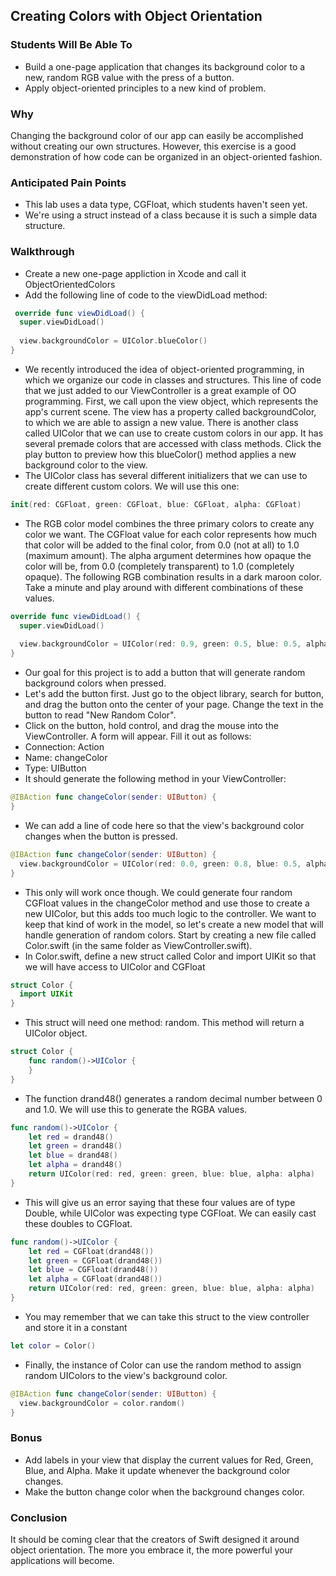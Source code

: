 ## Creating Colors with Object Orientation

### Students Will Be Able To
- Build a one-page application that changes its background color to a new, random RGB value with the press of a button.
- Apply object-oriented principles to a new kind of problem.

### Why
Changing the background color of our app can easily be accomplished without creating our own structures. However, this exercise is a good demonstration of how code can be organized in an object-oriented fashion.

### Anticipated Pain Points
- This lab uses a data type, CGFloat, which students haven't seen yet.
- We're using a struct instead of a class because it is such a simple data structure.

### Walkthrough
- Create a new one-page appliction in Xcode and call it ObjectOrientedColors
- Add the following line of code to the viewDidLoad method:
```Swift
 override func viewDidLoad() {
  super.viewDidLoad()
  
  view.backgroundColor = UIColor.blueColor()
}
```
- We recently introduced the idea of object-oriented programming, in which we organize our code in classes and structures. This line of code that we just added to our ViewController is a great example of OO programming. First, we call upon the view object, which represents the app's current scene. The view has a property called backgroundColor, to which we are able to assign a new value. There is another class called UIColor that we can use to create custom colors in our app. It has several premade colors that are accessed with class methods. Click the play button to preview how this blueColor() method applies a new background color to the view.
- The UIColor class has several different initializers that we can use to create different custom colors. We will use this one:
```Swift
init(red: CGFloat, green: CGFloat, blue: CGFloat, alpha: CGFloat)
```
- The RGB color model combines the three primary colors to create any color we want. The CGFloat value for each color represents how much that color will be added to the final color, from 0.0 (not at all) to 1.0 (maximum amount). The alpha argument determines how opaque the color will be, from 0.0 (completely transparent) to 1.0 (completely opaque). The following RGB combination results in a dark maroon color. Take a minute and play around with different combinations of these values.
```Swift
override func viewDidLoad() {
  super.viewDidLoad()
  
  view.backgroundColor = UIColor(red: 0.9, green: 0.5, blue: 0.5, alpha: 0.3)
}
```
- Our goal for this project is to add a button that will generate random background colors when pressed.
- Let's add the button first. Just go to the object library, search for button, and drag the button onto the center of your page. Change the text in the button to read "New Random Color".
- Click on the button, hold control, and drag the mouse into the ViewController. A form will appear. Fill it out as follows:
 - Connection: Action
 - Name: changeColor
 - Type: UIButton
- It should generate the following method in your ViewController:
```Swift
@IBAction func changeColor(sender: UIButton) {
}
```
- We can add a line of code here so that the view's background color changes when the button is pressed.
```Swift
@IBAction func changeColor(sender: UIButton) {
  view.backgroundColor = UIColor(red: 0.0, green: 0.8, blue: 0.5, alpha: 0.8)
}
```
- This only will work once though. We could generate four random CGFloat values in the changeColor method and use those to create a new UIColor, but this adds too much logic to the controller. We want to keep that kind of work in the model, so let's create a new model that will handle generation of random colors. Start by creating a new file called Color.swift (in the same folder as ViewController.swift).
- In Color.swift, define a new struct called Color and import UIKit so that we will have access to UIColor and CGFloat
```Swift
struct Color {
  import UIKit
}
```
- This struct will need one method: random. This method will return a UIColor object.
```Swift
struct Color {
    func random()->UIColor {
    }
}
```
- The function drand48() generates a random decimal number between 0 and 1.0. We will use this to generate the RGBA values.
```Swift
func random()->UIColor {
    let red = drand48()
    let green = drand48()
    let blue = drand48()
    let alpha = drand48()
    return UIColor(red: red, green: green, blue: blue, alpha: alpha)
}
```
- This will give us an error saying that these four values are of type Double, while UIColor was expecting type CGFloat. We can easily cast these doubles to CGFloat.
```Swift
func random()->UIColor {
    let red = CGFloat(drand48())
    let green = CGFloat(drand48())
    let blue = CGFloat(drand48())
    let alpha = CGFloat(drand48())
    return UIColor(red: red, green: green, blue: blue, alpha: alpha)
}
```
- You may remember that we can take this struct to the view controller and store it in a constant
```Swift
let color = Color()
```
- Finally, the instance of Color can use the random method to assign random UIColors to the view's background color.
```Swift
@IBAction func changeColor(sender: UIButton) {
  view.backgroundColor = color.random()
}
```
### Bonus
- Add labels in your view that display the current values for Red, Green, Blue, and Alpha. Make it update whenever the background color changes.
- Make the button change color when the background changes color.

### Conclusion
It should be coming clear that the creators of Swift designed it around object orientation. The more you embrace it, the more powerful your applications will become.
